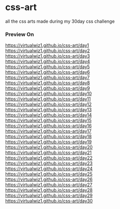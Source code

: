 # css-art
all the css arts made during my 30day css challenge

### Preview On
https://virtualwiz1.github.io/css-art/day1 <br>
https://virtualwiz1.github.io/css-art/day2 <br>
https://virtualwiz1.github.io/css-art/day3 <br>
https://virtualwiz1.github.io/css-art/day4 <br>
https://virtualwiz1.github.io/css-art/day5 <br>
https://virtualwiz1.github.io/css-art/day6 <br>
https://virtualwiz1.github.io/css-art/day7 <br>
https://virtualwiz1.github.io/css-art/day8 <br>
https://virtualwiz1.github.io/css-art/day9 <br>
https://virtualwiz1.github.io/css-art/day10 <br>
https://virtualwiz1.github.io/css-art/day11 <br>
https://virtualwiz1.github.io/css-art/day12 <br>
https://virtualwiz1.github.io/css-art/day13 <br>
https://virtualwiz1.github.io/css-art/day14 <br>
https://virtualwiz1.github.io/css-art/day15 <br>
https://virtualwiz1.github.io/css-art/day16 <br>
https://virtualwiz1.github.io/css-art/day17 <br>
https://virtualwiz1.github.io/css-art/day18 <br>
https://virtualwiz1.github.io/css-art/day19 <br>
https://virtualwiz1.github.io/css-art/day20 <br>
https://virtualwiz1.github.io/css-art/day21 <br>
https://virtualwiz1.github.io/css-art/day22 <br>
https://virtualwiz1.github.io/css-art/day23 <br>
https://virtualwiz1.github.io/css-art/day24 <br>
https://virtualwiz1.github.io/css-art/day25 <br>
https://virtualwiz1.github.io/css-art/day26 <br>
https://virtualwiz1.github.io/css-art/day27 <br>
https://virtualwiz1.github.io/css-art/day28 <br>
https://virtualwiz1.github.io/css-art/day29 <br>
https://virtualwiz1.github.io/css-art/day30 <br>


